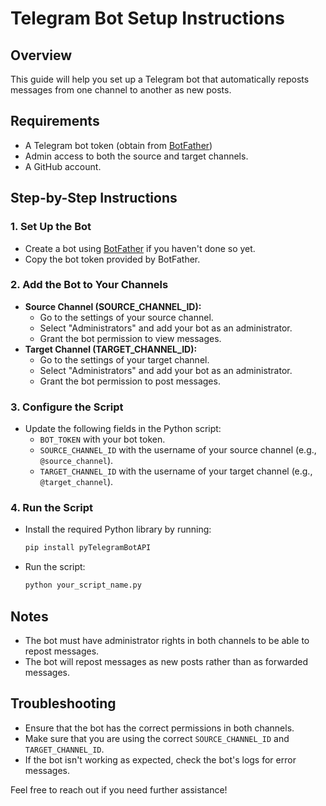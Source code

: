 # Telegram Bot Setup Instructions

## Overview

This guide will help you set up a Telegram bot that automatically reposts messages from one channel to another as new posts.

## Requirements

- A Telegram bot token (obtain from [BotFather](https://t.me/botfather))
- Admin access to both the source and target channels.
- A GitHub account.

## Step-by-Step Instructions

### 1. Set Up the Bot

- Create a bot using [BotFather](https://t.me/botfather) if you haven't done so yet.
- Copy the bot token provided by BotFather.

### 2. Add the Bot to Your Channels

- **Source Channel (SOURCE\_CHANNEL\_ID):**
  - Go to the settings of your source channel.
  - Select "Administrators" and add your bot as an administrator.
  - Grant the bot permission to view messages.
- **Target Channel (TARGET\_CHANNEL\_ID):**
  - Go to the settings of your target channel.
  - Select "Administrators" and add your bot as an administrator.
  - Grant the bot permission to post messages.

### 3. Configure the Script

- Update the following fields in the Python script:
  - `BOT_TOKEN` with your bot token.
  - `SOURCE_CHANNEL_ID` with the username of your source channel (e.g., `@source_channel`).
  - `TARGET_CHANNEL_ID` with the username of your target channel (e.g., `@target_channel`).

### 4. Run the Script

- Install the required Python library by running:
  ```sh
  pip install pyTelegramBotAPI
  ```
- Run the script:
  ```sh
  python your_script_name.py
  ```

## Notes

- The bot must have administrator rights in both channels to be able to repost messages.
- The bot will repost messages as new posts rather than as forwarded messages.

## Troubleshooting

- Ensure that the bot has the correct permissions in both channels.
- Make sure that you are using the correct `SOURCE_CHANNEL_ID` and `TARGET_CHANNEL_ID`.
- If the bot isn't working as expected, check the bot's logs for error messages.

Feel free to reach out if you need further assistance!

